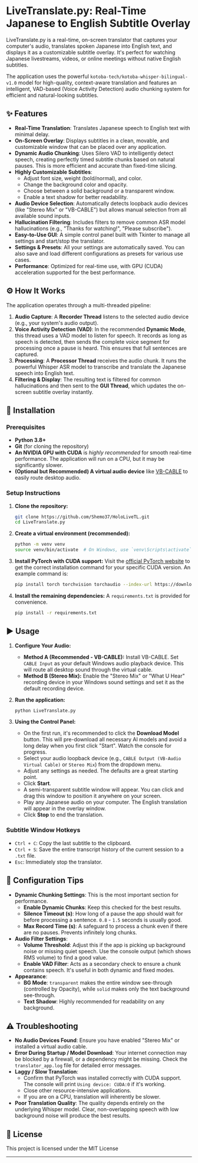 

# LiveTranslate.py: Real-Time Japanese to English Subtitle Overlay

LiveTranslate.py is a real-time, on-screen translator that captures your computer's audio, translates spoken Japanese into English text, and displays it as a customizable subtitle overlay. It's perfect for watching Japanese livestreams, videos, or online meetings without native English subtitles.

The application uses the powerful `kotoba-tech/kotoba-whisper-bilingual-v1.0` model for high-quality, context-aware translation and features an intelligent, VAD-based (Voice Activity Detection) audio chunking system for efficient and natural-looking subtitles.

## ✨ Features

  * **Real-Time Translation**: Translates Japanese speech to English text with minimal delay.
  * **On-Screen Overlay**: Displays subtitles in a clean, movable, and customizable window that can be placed over any application.
  * **Dynamic Audio Chunking**: Uses Silero VAD to intelligently detect speech, creating perfectly timed subtitle chunks based on natural pauses. This is more efficient and accurate than fixed-time slicing.
  * **Highly Customizable Subtitles**:
      * Adjust font size, weight (bold/normal), and color.
      * Change the background color and opacity.
      * Choose between a solid background or a transparent window.
      * Enable a text shadow for better readability.
  * **Audio Device Selection**: Automatically detects loopback audio devices (like "Stereo Mix" or "VB-CABLE") but allows manual selection from all available sound inputs.
  * **Hallucination Filtering**: Includes filters to remove common ASR model hallucinations (e.g., "Thanks for watching\!", "Please subscribe").
  * **Easy-to-Use GUI**: A simple control panel built with Tkinter to manage all settings and start/stop the translator.
  * **Settings & Presets**: All your settings are automatically saved. You can also save and load different configurations as presets for various use cases.
  * **Performance**: Optimized for real-time use, with GPU (CUDA) acceleration supported for the best performance.

## ⚙️ How It Works

The application operates through a multi-threaded pipeline:

1.  **Audio Capture**: A **Recorder Thread** listens to the selected audio device (e.g., your system's audio output).
2.  **Voice Activity Detection (VAD)**: In the recommended **Dynamic Mode**, this thread uses a VAD model to listen for speech. It records as long as speech is detected, then sends the complete voice segment for processing once a pause is heard. This ensures that full sentences are captured.
3.  **Processing**: A **Processor Thread** receives the audio chunk. It runs the powerful Whisper ASR model to transcribe and translate the Japanese speech into English text.
4.  **Filtering & Display**: The resulting text is filtered for common hallucinations and then sent to the **GUI Thread**, which updates the on-screen subtitle overlay instantly.

## 🚀 Installation

### Prerequisites

  * **Python 3.8+**
  * **Git** (for cloning the repository)
  * **An NVIDIA GPU with CUDA** is *highly recommended* for smooth real-time performance. The application will run on a CPU, but it may be significantly slower.
  * **(Optional but Recommended) A virtual audio device** like [VB-CABLE](https://vb-audio.com/Cable/) to easily route desktop audio.

### Setup Instructions

1.  **Clone the repository:**

    ```bash
    git clone https://github.com/Shemo37/HoloLiveTL.git
    cd LiveTranslate.py
    ```

2.  **Create a virtual environment (recommended):**

    ```bash
    python -m venv venv
    source venv/bin/activate  # On Windows, use `venv\Scripts\activate`
    ```

3.  **Install PyTorch with CUDA support:**
    Visit the [official PyTorch website](https://pytorch.org/get-started/locally/) to get the correct installation command for your specific CUDA version. An example command is:

    ```bash
    pip install torch torchvision torchaudio --index-url https://download.pytorch.org/whl/cu118
    ```

4.  **Install the remaining dependencies:**
    A `requirements.txt` is provided for convenience.

    ```bash
    pip install -r requirements.txt
    ```

## ▶️ Usage

1.  **Configure Your Audio:**

      * **Method A (Recommended - VB-CABLE):** Install VB-CABLE. Set `CABLE Input` as your default Windows audio playback device. This will route all desktop sound through the virtual cable.
      * **Method B (Stereo Mix):** Enable the "Stereo Mix" or "What U Hear" recording device in your Windows sound settings and set it as the default recording device.

2.  **Run the application:**

    ```bash
    python LiveTranslate.py
    ```

3.  **Using the Control Panel:**

      * On the first run, it's recommended to click the **Download Model** button. This will pre-download all necessary AI models and avoid a long delay when you first click "Start". Watch the console for progress.
      * Select your audio loopback device (e.g., `CABLE Output (VB-Audio Virtual Cable)` or `Stereo Mix`) from the dropdown menu.
      * Adjust any settings as needed. The defaults are a great starting point.
      * Click **Start**.
      * A semi-transparent subtitle window will appear. You can click and drag this window to position it anywhere on your screen.
      * Play any Japanese audio on your computer. The English translation will appear in the overlay window.
      * Click **Stop** to end the translation.

### Subtitle Window Hotkeys

  * `Ctrl + C`: Copy the last subtitle to the clipboard.
  * `Ctrl + S`: Save the entire transcript history of the current session to a `.txt` file.
  * `Esc`: Immediately stop the translator.

## 🔧 Configuration Tips

  * **Dynamic Chunking Settings**: This is the most important section for performance.
      * **Enable Dynamic Chunks**: Keep this checked for the best results.
      * **Silence Timeout (s)**: How long of a pause the app should wait for before processing a sentence. `0.8` - `1.5` seconds is usually good.
      * **Max Record Time (s)**: A safeguard to process a chunk even if there are no pauses. Prevents infinitely long chunks.
  * **Audio Filter Settings**:
      * **Volume Threshold**: Adjust this if the app is picking up background noise or missing quiet speech. Use the console output (which shows RMS volume) to find a good value.
      * **Enable VAD Filter**: Acts as a secondary check to ensure a chunk contains speech. It's useful in both dynamic and fixed modes.
  * **Appearance**:
      * **BG Mode**: `transparent` makes the entire window see-through (controlled by Opacity), while `solid` makes only the text background see-through.
      * **Text Shadow**: Highly recommended for readability on any background.

## ⚠️ Troubleshooting

  * **No Audio Devices Found**: Ensure you have enabled "Stereo Mix" or installed a virtual audio cable.
  * **Error During Startup / Model Download**: Your internet connection may be blocked by a firewall, or a dependency might be missing. Check the `translator_app.log` file for detailed error messages.
  * **Laggy / Slow Translation**:
      * Confirm that PyTorch was installed correctly with CUDA support. The console will print `Using device: CUDA:0` if it's working.
      * Close other resource-intensive applications.
      * If you are on a CPU, translation will inherently be slower.
  * **Poor Translation Quality**: The quality depends entirely on the underlying Whisper model. Clear, non-overlapping speech with low background noise will produce the best results.

## 📄 License

This project is licensed under the MIT License

-----


